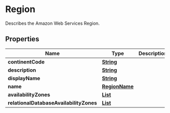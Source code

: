 

# Region

Describes the Amazon Web Services Region.

## Properties

| Name | Type | Description | Notes |
|------------ | ------------- | ------------- | -------------|
|**continentCode** | [**String**](String.md) |  |  [optional] |
|**description** | [**String**](String.md) |  |  [optional] |
|**displayName** | [**String**](String.md) |  |  [optional] |
|**name** | [**RegionName**](RegionName.md) |  |  [optional] |
|**availabilityZones** | [**List**](List.md) |  |  [optional] |
|**relationalDatabaseAvailabilityZones** | [**List**](List.md) |  |  [optional] |



